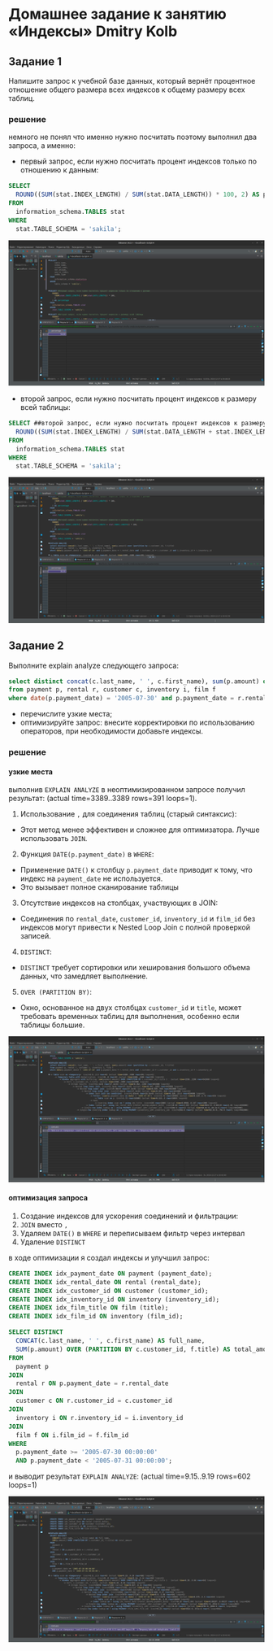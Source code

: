 # Домашнее задание к занятию «Индексы» Dmitry Kolb

## Задание 1

Напишите запрос к учебной базе данных, который вернёт процентное отношение общего размера всех индексов к общему размеру всех таблиц.

### решение 
немного не понял что именно нужно посчитать поэтому выполнил два запроса, а именно:
* первый запрос, если нужно посчитать процент индексов только по отношению к данным:

```sql
SELECT
  ROUND((SUM(stat.INDEX_LENGTH) / SUM(stat.DATA_LENGTH)) * 100, 2) AS percentage 
FROM 
  information_schema.TABLES stat
WHERE 
  stat.TABLE_SCHEMA = 'sakila';
```

![image 1](png/1.png)

* второй запрос, если нужно посчитать процент индексов к размеру всей таблицы:
```sql
SELECT ##второй запрос, если нужно посчитать процент индексов к размеру всей таблицы
  ROUND((SUM(stat.INDEX_LENGTH) / SUM(stat.DATA_LENGTH + stat.INDEX_LENGTH)) * 100, 2) AS percentage 
FROM 
  information_schema.TABLES stat
WHERE 
  stat.TABLE_SCHEMA = 'sakila';

```
![image 2](png/2.png)

## Задание 2

Выполните explain analyze следующего запроса:
```sql
select distinct concat(c.last_name, ' ', c.first_name), sum(p.amount) over (partition by c.customer_id, f.title)
from payment p, rental r, customer c, inventory i, film f
where date(p.payment_date) = '2005-07-30' and p.payment_date = r.rental_date and r.customer_id = c.customer_id and i.inventory_id = r.inventory_id
```
- перечислите узкие места;
- оптимизируйте запрос: внесите корректировки по использованию операторов, при необходимости добавьте индексы.

### решение

#### узкие места
выполнив ```EXPLAIN ANALYZE``` в неоптимизированном запросе получил результат: (actual time=3389..3389 rows=391 loops=1).
1. Использование ```,``` для соединения таблиц (старый синтаксис):
  * Этот метод менее эффективен и сложнее для оптимизатора. Лучше использовать ```JOIN```.
2. Функция ```DATE(p.payment_date)``` в ```WHERE```:
  * Применение ```DATE()``` к столбцу ```p.payment_date``` приводит к тому, что индекс на ```payment_date``` не используется.
  * Это вызывает полное сканирование таблицы
3. Отсутствие индексов на столбцах, участвующих в JOIN:
  * Соединения по ```rental_date```, ```customer_id```, ```inventory_id``` и ```film_id``` без индексов могут привести к Nested Loop Join с полной проверкой записей.
4. ```DISTINCT```:
  * ```DISTINCT``` требует сортировки или хеширования большого объема данных, что замедляет выполнение.
5. ```OVER (PARTITION BY)```:
  * Окно, основанное на двух столбцах ```customer_id``` и ```title```, может требовать временных таблиц для выполнения, особенно если таблицы большие.

![image 3](png/3.png)

#### оптимизация запроса
1. Создание индексов для ускорения соединений и фильтрации:
2. ```JOIN``` вместо ```,```
3. Удаляем ```DATE()``` в ```WHERE``` и переписываем фильтр через интервал
4. Удаление ```DISTINCT```

в ходе оптимизации я создал индексы и улучшил запрос:
```sql
CREATE INDEX idx_payment_date ON payment (payment_date);
CREATE INDEX idx_rental_date ON rental (rental_date);
CREATE INDEX idx_customer_id ON customer (customer_id);
CREATE INDEX idx_inventory_id ON inventory (inventory_id);
CREATE INDEX idx_film_title ON film (title);
CREATE INDEX idx_film_id ON inventory (film_id);
```

```sql
SELECT DISTINCT 
  CONCAT(c.last_name, ' ', c.first_name) AS full_name,
  SUM(p.amount) OVER (PARTITION BY c.customer_id, f.title) AS total_amount
FROM 
  payment p
JOIN 
  rental r ON p.payment_date = r.rental_date
JOIN 
  customer c ON r.customer_id = c.customer_id
JOIN 
  inventory i ON r.inventory_id = i.inventory_id
JOIN 
  film f ON i.film_id = f.film_id
WHERE 
  p.payment_date >= '2005-07-30 00:00:00' 
  AND p.payment_date < '2005-07-31 00:00:00';
```
и выводит результат ```EXPLAIN ANALYZE```: (actual time=9.15..9.19 rows=602 loops=1)

![image 4](png/4.png)















